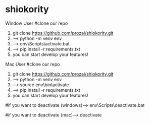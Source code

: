 # shiokority

Window User
#clone our repo
1. git clone https://github.com/prozai/shiokority.git
2. --> python -m venv env
3. --> env\Scripts\activate.bat
4. --> pip install -r requirements.txt
5. you can start develop your features!

Mac User
#clone our repo
1. git clone https://github.com/prozai/shiokority.git
2. --> python -m venv env
3. --> source env\bin\activate
4. --> pip install -r requirements.txt
5. you can start develop your features!

#if you want to deactivate (windows)--> env\Scripts\deactivate.bat

#if you want to deactivate (mac)--> deactivate
